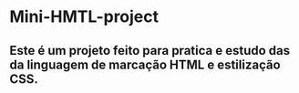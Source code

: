 # Mini-HMTL-project

<h2>Este é um projeto feito para pratica e estudo das da linguagem de marcação HTML e estilização CSS.</h2>
